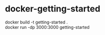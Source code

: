 # docker-getting-started

docker build -t getting-started . <br />
docker run -dp 3000:3000 getting-started